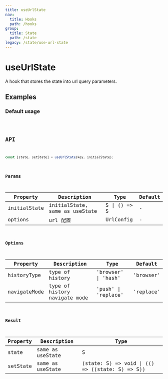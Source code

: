 ```yaml
---
title: useUrlState
nav:
  title: Hooks
  path: /hooks
group:
  title: State
  path: /state
legacy: /state/use-url-state
---
```


# useUrlState

A hook that stores the state into url query parameters.

## Examples

### Default usage

<code src="./demo/demo1.tsx" />

## API

```typescript
const [state, setState] = useUrlState(key, initialState);
```


### Params

| Property | Description                         | Type                   | Default |
|---------|----------------------------------------------|------------------------|--------|
| initialState | initialState, same as useState      | S \| () => S                    | -      |
| options | url 配置                       | UrlConfig                    | -      |

### Options

| Property | Description                            | Type                   | Default |
|------|--------------|--------|--------|
| historyType | type of history  | 'browser' \| 'hash' |  'browser'    |
| navigateMode | type of history navigate mode | 'push' \| 'replace' | 'replace'    |

### Result

| Property | Description                                         | Type                 |
|----------|------------------------------------------|------------|
| state  | same as useState                             | S    |
| setState     | same as useState                             |  (state: S) => void \| (() => ((state: S) => S))      |
